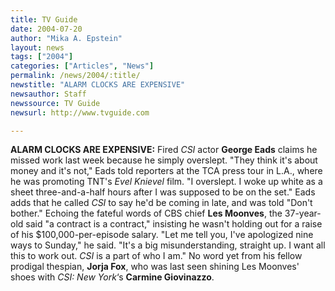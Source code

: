 ```yaml
---
title: TV Guide
date: 2004-07-20
author: "Mika A. Epstein"
layout: news
tags: ["2004"]
categories: ["Articles", "News"]
permalink: /news/2004/:title/
newstitle: "ALARM CLOCKS ARE EXPENSIVE"
newsauthor: Staff
newssource: TV Guide
newsurl: http://www.tvguide.com

---
```


**ALARM CLOCKS ARE EXPENSIVE:** Fired *CSI* actor **George Eads** claims he missed work last week because he simply overslept. "They think it's about money and it's not," Eads told reporters at the TCA press tour in L.A., where he was promoting TNT's *Evel Knievel* film. "I overslept. I woke up white as a sheet three-and-a-half hours after I was supposed to be on the set." Eads adds that he called *CSI* to say he'd be coming in late, and was told "Don't bother." Echoing the fateful words of CBS chief **Les Moonves**, the 37-year-old said "a contract is a contract," insisting he wasn't holding out for a raise of his $100,000-per-episode salary. "Let me tell you, I've apologized nine ways to Sunday," he said. "It's a big misunderstanding, straight up. I want all this to work out. *CSI* is a part of who I am." No word yet from his fellow prodigal thespian, **Jorja Fox**, who was last seen shining Les Moonves' shoes with *CSI: New York*&#8216;s **Carmine Giovinazzo**.

